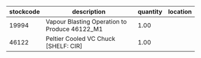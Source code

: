 |stockcode|description|quantity|location|
|---------|-----------|--------|--------|
|19994|Vapour Blasting Operation to Produce 46122_M1|1.00||
|46122|Peltier Cooled VC Chuck [SHELF: CIR]|1.00||
